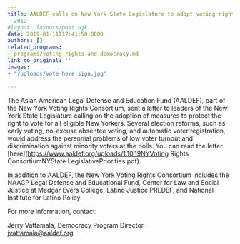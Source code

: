 ```yaml
---
title: AALDEF calls on New York State Legislature to adopt voting rights bills in
  2019
#layout: layouts/post.njk
date: 2019-01-11T17:41:50+0000
authors: []
related_programs:
- programs/voting-rights-and-democracy.md
link_to_original: ''
images:
- "/uploads/vote here sign.jpg"

---
```

The Asian American Legal Defense and Education Fund (AALDEF), part of the New York Voting Rights Consortium, sent a letter to leaders of the New York State Legislature calling on the adoption of measures to protect the right to vote for all eligible New Yorkers. Several election reforms, such as early voting, no-excuse absentee voting, and automatic voter registration, would address the perennial problems of low voter turnout and discrimination against minority voters at the polls. You can read the letter [here](https://www.aaldef.org/uploads/1.10.19NYVoting Rights ConsortiumNYState LegislativePriorities.pdf).

In addition to AALDEF, the New York Voting Rights Consortium includes the NAACP Legal Defense and Educational Fund, Center for Law and Social Justice at Medgar Evers College, Latino Justice PRLDEF, and National Institute for Latino Policy.

For more information, contact:

Jerry Vattamala, Democracy Program Director  
jvattamala@aaldef.org